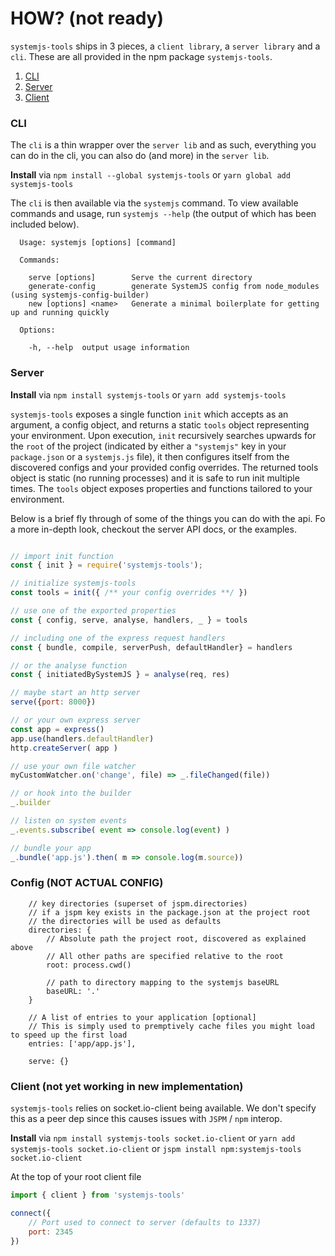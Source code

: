 # HOW? (not ready)
`systemjs-tools` ships in 3 pieces, a `client library`, a `server
library` and a `cli`. These are all provided in the npm package
`systemjs-tools`.

1. [CLI](#cli)
2. [Server](#server)
3. [Client](#client)

### CLI
The `cli` is a thin wrapper over the `server lib` and as such, everything
you can do in the cli, you can also do (and more) in the `server lib`.

**Install** via
`npm install --global systemjs-tools` or `yarn global add systemjs-tools`

The `cli` is then available via the `systemjs` command. To view available
commands and usage, run `systemjs --help` (the output of which has been
included below).

      Usage: systemjs [options] [command]

      Commands:

        serve [options]        Serve the current directory
        generate-config        generate SystemJS config from node_modules (using systemjs-config-builder)
        new [options] <name>   Generate a minimal boilerplate for getting up and running quickly

      Options:

        -h, --help  output usage information

### Server
**Install** via
`npm install systemjs-tools` or `yarn add systemjs-tools`

`systemjs-tools` exposes a single function `init` which accepts as an
argument, a config object, and returns a static `tools` object representing your
environment. Upon execution, `init` recursively searches upwards for the
`root` of the project (indicated by either a `"systemjs"` key in your
`package.json` or a `systemjs.js` file), it then configures itself from
the discovered configs and your provided config overrides. The returned
tools object is static (no running processes) and it is safe to run init
multiple times. The `tools` object exposes properties and functions tailored
to your environment.

Below is a brief fly through of some of the things you can do with the
api. Fo a more in-depth look, checkout the server API docs, or the examples.
```javascript

// import init function
const { init } = require('systemjs-tools');

// initialize systemjs-tools
const tools = init({ /** your config overrides **/ })

// use one of the exported properties
const { config, serve, analyse, handlers, _ } = tools

// including one of the express request handlers
const { bundle, compile, serverPush, defaultHandler} = handlers

// or the analyse function
const { initiatedBySystemJS } = analyse(req, res)

// maybe start an http server
serve({port: 8000})

// or your own express server
const app = express()
app.use(handlers.defaultHandler)
http.createServer( app )

// use your own file watcher
myCustomWatcher.on('change', file) => _.fileChanged(file))

// or hook into the builder
_.builder

// listen on system events
_.events.subscribe( event => console.log(event) )

// bundle your app
_.bundle('app.js').then( m => console.log(m.source))
```

### Config (NOT ACTUAL CONFIG)

```
    // key directories (superset of jspm.directories)
    // if a jspm key exists in the package.json at the project root
    // the directories will be used as defaults
    directories: {
        // Absolute path the project root, discovered as explained above
        // All other paths are specified relative to the root
        root: process.cwd()

        // path to directory mapping to the systemjs baseURL
        baseURL: '.'
    }

    // A list of entries to your application [optional]
    // This is simply used to premptively cache files you might load to speed up the first load
    entries: ['app/app.js'],

    serve: {}
```

### Client (not yet working in new implementation)
`systemjs-tools` relies on socket.io-client being available. We don't specify this as a peer dep since this causes issues
with `JSPM` / `npm` interop.

**Install** via
`npm install systemjs-tools socket.io-client`
or `yarn add systemjs-tools socket.io-client`
or `jspm install npm:systemjs-tools socket.io-client`

At the top of your root client file
```javascript
import { client } from 'systemjs-tools'

connect({
    // Port used to connect to server (defaults to 1337)
    port: 2345
})

```



